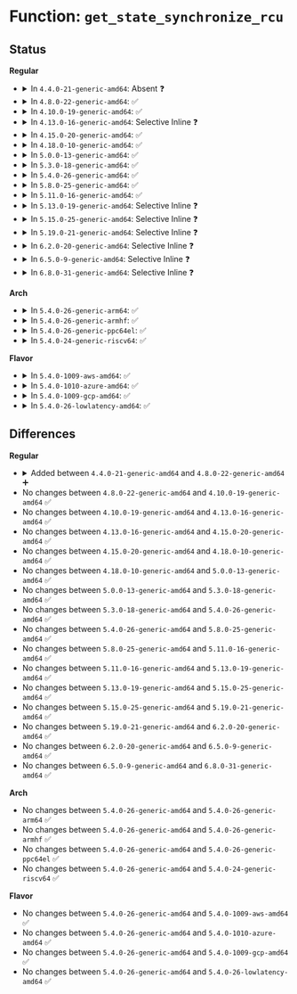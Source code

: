 # Function: <code>get_state_synchronize_rcu</code>

## Status
<b>Regular</b>
<ul>
<li>
<details>
<summary>In <code>4.4.0-21-generic-amd64</code>: Absent ❓</summary>

```json
{
  "name": "get_state_synchronize_rcu",
  "collision_type": "Unique Global",
  "inline_type": "No",
  "funcs": [
    {
      "addr": 0,
      "name": "get_state_synchronize_rcu",
      "external": true,
      "loc": null,
      "file": null,
      "inline": "not seen",
      "caller_inline": [],
      "caller_func": [
        "kernel/events/core.c:ring_buffer_attach"
      ]
    }
  ],
  "symbols": [
    {
      "addr": 18446744071579787936,
      "name": "get_state_synchronize_rcu",
      "section": ".text",
      "bind": "STB_GLOBAL",
      "size": 21
    }
  ]
}
```
</details>
</li>
<li>
<details>
<summary>In <code>4.8.0-22-generic-amd64</code>: ✅</summary>

```c
long unsigned int get_state_synchronize_rcu()
```

```json
{
  "name": "get_state_synchronize_rcu",
  "collision_type": "Unique Global",
  "inline_type": "No",
  "funcs": [
    {
      "addr": 0,
      "name": "get_state_synchronize_rcu",
      "external": true,
      "loc": "kernel/rcu/tree.c:3328",
      "file": "kernel/rcu/tree.c",
      "inline": "seen, unknown",
      "caller_inline": [],
      "caller_func": [
        "kernel/events/core.c:ring_buffer_attach"
      ]
    }
  ],
  "symbols": [
    {
      "addr": 18446744071579814048,
      "name": "get_state_synchronize_rcu",
      "section": ".text",
      "bind": "STB_GLOBAL",
      "size": 21
    }
  ]
}
```
</details>
</li>
<li>
<details>
<summary>In <code>4.10.0-19-generic-amd64</code>: ✅</summary>

```c
long unsigned int get_state_synchronize_rcu()
```

```json
{
  "name": "get_state_synchronize_rcu",
  "collision_type": "Unique Global",
  "inline_type": "No",
  "funcs": [
    {
      "addr": 0,
      "name": "get_state_synchronize_rcu",
      "external": true,
      "loc": "kernel/rcu/tree.c:3326",
      "file": "kernel/rcu/tree.c",
      "inline": "seen, unknown",
      "caller_inline": [],
      "caller_func": [
        "kernel/events/core.c:ring_buffer_attach"
      ]
    }
  ],
  "symbols": [
    {
      "addr": 18446744071579842592,
      "name": "get_state_synchronize_rcu",
      "section": ".text",
      "bind": "STB_GLOBAL",
      "size": 21
    }
  ]
}
```
</details>
</li>
<li>
<details>
<summary>In <code>4.13.0-16-generic-amd64</code>: Selective Inline ❓</summary>

```c
long unsigned int get_state_synchronize_rcu()
```

```json
{
  "name": "get_state_synchronize_rcu",
  "collision_type": "Unique Global",
  "inline_type": "Selective",
  "funcs": [
    {
      "addr": 18446744071579837584,
      "name": "get_state_synchronize_rcu",
      "external": true,
      "loc": "kernel/rcu/tree.c:3346",
      "file": "kernel/rcu/tree.c",
      "inline": "not declared, inlined",
      "caller_inline": [],
      "caller_func": [
        "kernel/events/core.c:ring_buffer_attach"
      ]
    }
  ],
  "symbols": [
    {
      "addr": 18446744071579837584,
      "name": "get_state_synchronize_rcu",
      "section": ".text",
      "bind": "STB_GLOBAL",
      "size": 21
    }
  ]
}
```
</details>
</li>
<li>
<details>
<summary>In <code>4.15.0-20-generic-amd64</code>: ✅</summary>

```c
long unsigned int get_state_synchronize_rcu()
```

```json
{
  "name": "get_state_synchronize_rcu",
  "collision_type": "Unique Global",
  "inline_type": "No",
  "funcs": [
    {
      "addr": 18446744071579877904,
      "name": "get_state_synchronize_rcu",
      "external": true,
      "loc": "kernel/rcu/tree.c:3329",
      "file": "kernel/rcu/tree.c",
      "inline": "seen, unknown",
      "caller_inline": [],
      "caller_func": [
        "kernel/events/core.c:ring_buffer_attach"
      ]
    }
  ],
  "symbols": [
    {
      "addr": 18446744071579877904,
      "name": "get_state_synchronize_rcu",
      "section": ".text",
      "bind": "STB_GLOBAL",
      "size": 24
    }
  ]
}
```
</details>
</li>
<li>
<details>
<summary>In <code>4.18.0-10-generic-amd64</code>: ✅</summary>

```c
long unsigned int get_state_synchronize_rcu()
```

```json
{
  "name": "get_state_synchronize_rcu",
  "collision_type": "Unique Global",
  "inline_type": "No",
  "funcs": [
    {
      "addr": 18446744071579912224,
      "name": "get_state_synchronize_rcu",
      "external": true,
      "loc": "kernel/rcu/tree.c:3135",
      "file": "kernel/rcu/tree.c",
      "inline": "seen, unknown",
      "caller_inline": [],
      "caller_func": [
        "kernel/events/core.c:ring_buffer_attach"
      ]
    }
  ],
  "symbols": [
    {
      "addr": 18446744071579912224,
      "name": "get_state_synchronize_rcu",
      "section": ".text",
      "bind": "STB_GLOBAL",
      "size": 24
    }
  ]
}
```
</details>
</li>
<li>
<details>
<summary>In <code>5.0.0-13-generic-amd64</code>: ✅</summary>

```c
long unsigned int get_state_synchronize_rcu()
```

```json
{
  "name": "get_state_synchronize_rcu",
  "collision_type": "Unique Global",
  "inline_type": "No",
  "funcs": [
    {
      "addr": 18446744071579959808,
      "name": "get_state_synchronize_rcu",
      "external": true,
      "loc": "kernel/rcu/tree.c:2980",
      "file": "kernel/rcu/tree.c",
      "inline": "seen, unknown",
      "caller_inline": [],
      "caller_func": [
        "kernel/events/core.c:ring_buffer_attach"
      ]
    }
  ],
  "symbols": [
    {
      "addr": 18446744071579959808,
      "name": "get_state_synchronize_rcu",
      "section": ".text",
      "bind": "STB_GLOBAL",
      "size": 38
    }
  ]
}
```
</details>
</li>
<li>
<details>
<summary>In <code>5.3.0-18-generic-amd64</code>: ✅</summary>

```c
long unsigned int get_state_synchronize_rcu()
```

```json
{
  "name": "get_state_synchronize_rcu",
  "collision_type": "Unique Global",
  "inline_type": "No",
  "funcs": [
    {
      "addr": 18446744071579998656,
      "name": "get_state_synchronize_rcu",
      "external": true,
      "loc": "kernel/rcu/tree.c:2689",
      "file": "kernel/rcu/tree.c",
      "inline": "seen, unknown",
      "caller_inline": [],
      "caller_func": [
        "kernel/events/core.c:ring_buffer_attach"
      ]
    }
  ],
  "symbols": [
    {
      "addr": 18446744071579998656,
      "name": "get_state_synchronize_rcu",
      "section": ".text",
      "bind": "STB_GLOBAL",
      "size": 38
    }
  ]
}
```
</details>
</li>
<li>
<details>
<summary>In <code>5.4.0-26-generic-amd64</code>: ✅</summary>

```c
long unsigned int get_state_synchronize_rcu()
```

```json
{
  "name": "get_state_synchronize_rcu",
  "collision_type": "Unique Global",
  "inline_type": "No",
  "funcs": [
    {
      "addr": 18446744071580048720,
      "name": "get_state_synchronize_rcu",
      "external": true,
      "loc": "kernel/rcu/tree.c:2749",
      "file": "kernel/rcu/tree.c",
      "inline": "seen, unknown",
      "caller_inline": [],
      "caller_func": [
        "kernel/events/core.c:ring_buffer_attach"
      ]
    }
  ],
  "symbols": [
    {
      "addr": 18446744071580048720,
      "name": "get_state_synchronize_rcu",
      "section": ".text",
      "bind": "STB_GLOBAL",
      "size": 38
    }
  ]
}
```
</details>
</li>
<li>
<details>
<summary>In <code>5.8.0-25-generic-amd64</code>: ✅</summary>

```c
long unsigned int get_state_synchronize_rcu()
```

```json
{
  "name": "get_state_synchronize_rcu",
  "collision_type": "Unique Global",
  "inline_type": "No",
  "funcs": [
    {
      "addr": 18446744071580104256,
      "name": "get_state_synchronize_rcu",
      "external": true,
      "loc": "kernel/rcu/tree.c:3444",
      "file": "kernel/rcu/tree.c",
      "inline": "seen, unknown",
      "caller_inline": [],
      "caller_func": [
        "kernel/events/core.c:ring_buffer_attach"
      ]
    }
  ],
  "symbols": [
    {
      "addr": 18446744071580104256,
      "name": "get_state_synchronize_rcu",
      "section": ".text",
      "bind": "STB_GLOBAL",
      "size": 38
    }
  ]
}
```
</details>
</li>
<li>
<details>
<summary>In <code>5.11.0-16-generic-amd64</code>: ✅</summary>

```c
long unsigned int get_state_synchronize_rcu()
```

```json
{
  "name": "get_state_synchronize_rcu",
  "collision_type": "Unique Global",
  "inline_type": "No",
  "funcs": [
    {
      "addr": 18446744071580085472,
      "name": "get_state_synchronize_rcu",
      "external": true,
      "loc": "kernel/rcu/tree.c:3754",
      "file": "kernel/rcu/tree.c",
      "inline": "seen, unknown",
      "caller_inline": [],
      "caller_func": [
        "kernel/events/core.c:ring_buffer_attach"
      ]
    }
  ],
  "symbols": [
    {
      "addr": 18446744071580085472,
      "name": "get_state_synchronize_rcu",
      "section": ".text",
      "bind": "STB_GLOBAL",
      "size": 38
    }
  ]
}
```
</details>
</li>
<li>
<details>
<summary>In <code>5.13.0-19-generic-amd64</code>: Selective Inline ❓</summary>

```c
long unsigned int get_state_synchronize_rcu()
```

```json
{
  "name": "get_state_synchronize_rcu",
  "collision_type": "Unique Global",
  "inline_type": "Selective",
  "funcs": [
    {
      "addr": 18446744071580097013,
      "name": "get_state_synchronize_rcu",
      "external": true,
      "loc": "kernel/rcu/tree.c:3799",
      "file": "kernel/rcu/tree.c",
      "inline": "not declared, inlined",
      "caller_inline": [
        "kernel/rcu/tree.c:start_poll_synchronize_rcu"
      ],
      "caller_func": [
        "kernel/tracepoint.c:tracepoint_probe_unregister",
        "kernel/tracepoint.c:tracepoint_probe_unregister",
        "kernel/tracepoint.c:tracepoint_probe_unregister",
        "kernel/tracepoint.c:tracepoint_add_func",
        "kernel/events/core.c:ring_buffer_attach"
      ]
    }
  ],
  "symbols": [
    {
      "addr": 18446744071580087056,
      "name": "get_state_synchronize_rcu",
      "section": ".text",
      "bind": "STB_GLOBAL",
      "size": 38
    }
  ]
}
```
</details>
</li>
<li>
<details>
<summary>In <code>5.15.0-25-generic-amd64</code>: Selective Inline ❓</summary>

```c
long unsigned int get_state_synchronize_rcu()
```

```json
{
  "name": "get_state_synchronize_rcu",
  "collision_type": "Unique Global",
  "inline_type": "Selective",
  "funcs": [
    {
      "addr": 18446744071580236309,
      "name": "get_state_synchronize_rcu",
      "external": true,
      "loc": "kernel/rcu/tree.c:3760",
      "file": "kernel/rcu/tree.c",
      "inline": "not declared, inlined",
      "caller_inline": [
        "kernel/rcu/tree.c:start_poll_synchronize_rcu"
      ],
      "caller_func": [
        "kernel/tracepoint.c:tracepoint_probe_unregister",
        "kernel/tracepoint.c:tracepoint_probe_unregister",
        "kernel/tracepoint.c:tracepoint_probe_unregister",
        "kernel/tracepoint.c:tracepoint_add_func",
        "kernel/events/core.c:ring_buffer_attach"
      ]
    }
  ],
  "symbols": [
    {
      "addr": 18446744071580223680,
      "name": "get_state_synchronize_rcu",
      "section": ".text",
      "bind": "STB_GLOBAL",
      "size": 38
    }
  ]
}
```
</details>
</li>
<li>
<details>
<summary>In <code>5.19.0-21-generic-amd64</code>: Selective Inline ❓</summary>

```c
long unsigned int get_state_synchronize_rcu()
```

```json
{
  "name": "get_state_synchronize_rcu",
  "collision_type": "Unique Global",
  "inline_type": "Selective",
  "funcs": [
    {
      "addr": 18446744071580390181,
      "name": "get_state_synchronize_rcu",
      "external": true,
      "loc": "kernel/rcu/tree.c:3856",
      "file": "kernel/rcu/tree.c",
      "inline": "not declared, inlined",
      "caller_inline": [
        "kernel/rcu/tree.c:start_poll_synchronize_rcu"
      ],
      "caller_func": [
        "kernel/rcu/update.c:rcu_tasks_need_gpcb",
        "kernel/tracepoint.c:tracepoint_probe_unregister",
        "kernel/tracepoint.c:tracepoint_probe_unregister",
        "kernel/tracepoint.c:tracepoint_probe_unregister",
        "kernel/tracepoint.c:tracepoint_add_func",
        "kernel/events/core.c:ring_buffer_attach",
        "net/sched/sch_generic.c:mini_qdisc_pair_init"
      ]
    }
  ],
  "symbols": [
    {
      "addr": 18446744071580385200,
      "name": "get_state_synchronize_rcu",
      "section": ".text",
      "bind": "STB_GLOBAL",
      "size": 42
    }
  ]
}
```
</details>
</li>
<li>
<details>
<summary>In <code>6.2.0-20-generic-amd64</code>: Selective Inline ❓</summary>

```c
long unsigned int get_state_synchronize_rcu()
```

```json
{
  "name": "get_state_synchronize_rcu",
  "collision_type": "Unique Global",
  "inline_type": "Selective",
  "funcs": [
    {
      "addr": 18446744071580615669,
      "name": "get_state_synchronize_rcu",
      "external": true,
      "loc": "kernel/rcu/tree.c:3593",
      "file": "kernel/rcu/tree.c",
      "inline": "not declared, inlined",
      "caller_inline": [
        "kernel/rcu/tree.c:start_poll_synchronize_rcu_expedited",
        "kernel/rcu/tree.c:start_poll_synchronize_rcu"
      ],
      "caller_func": [
        "kernel/rcu/update.c:rcu_tasks_need_gpcb",
        "kernel/tracepoint.c:tracepoint_probe_unregister",
        "kernel/tracepoint.c:tracepoint_probe_unregister",
        "kernel/tracepoint.c:tracepoint_probe_unregister",
        "kernel/tracepoint.c:tracepoint_add_func",
        "kernel/events/core.c:ring_buffer_attach",
        "net/sched/sch_generic.c:mini_qdisc_pair_init"
      ]
    }
  ],
  "symbols": [
    {
      "addr": 18446744071580612368,
      "name": "get_state_synchronize_rcu",
      "section": ".text",
      "bind": "STB_GLOBAL",
      "size": 42
    }
  ]
}
```
</details>
</li>
<li>
<details>
<summary>In <code>6.5.0-9-generic-amd64</code>: Selective Inline ❓</summary>

```c
long unsigned int get_state_synchronize_rcu()
```

```json
{
  "name": "get_state_synchronize_rcu",
  "collision_type": "Unique Global",
  "inline_type": "Selective",
  "funcs": [
    {
      "addr": 18446744071580689349,
      "name": "get_state_synchronize_rcu",
      "external": true,
      "loc": "kernel/rcu/tree.c:3585",
      "file": "kernel/rcu/tree.c",
      "inline": "not declared, inlined",
      "caller_inline": [
        "kernel/rcu/tree.c:start_poll_synchronize_rcu_expedited",
        "kernel/rcu/tree.c:start_poll_synchronize_rcu",
        "kernel/rcu/tree.c:kvfree_call_rcu"
      ],
      "caller_func": [
        "kernel/rcu/update.c:rcu_tasks_need_gpcb",
        "kernel/tracepoint.c:tracepoint_probe_unregister",
        "kernel/tracepoint.c:tracepoint_probe_unregister",
        "kernel/tracepoint.c:tracepoint_probe_unregister",
        "kernel/tracepoint.c:tracepoint_add_func",
        "kernel/events/core.c:ring_buffer_attach",
        "net/sched/sch_generic.c:mini_qdisc_pair_init"
      ]
    }
  ],
  "symbols": [
    {
      "addr": 18446744071580686208,
      "name": "get_state_synchronize_rcu",
      "section": ".text",
      "bind": "STB_GLOBAL",
      "size": 42
    }
  ]
}
```
</details>
</li>
<li>
<details>
<summary>In <code>6.8.0-31-generic-amd64</code>: Selective Inline ❓</summary>

```c
long unsigned int get_state_synchronize_rcu()
```

```json
{
  "name": "get_state_synchronize_rcu",
  "collision_type": "Unique Global",
  "inline_type": "Selective",
  "funcs": [
    {
      "addr": 18446744071580756277,
      "name": "get_state_synchronize_rcu",
      "external": true,
      "loc": "kernel/rcu/tree.c:3657",
      "file": "kernel/rcu/tree.c",
      "inline": "not declared, inlined",
      "caller_inline": [
        "kernel/rcu/tree.c:start_poll_synchronize_rcu_expedited",
        "kernel/rcu/tree.c:start_poll_synchronize_rcu",
        "kernel/rcu/tree.c:kvfree_call_rcu"
      ],
      "caller_func": [
        "kernel/rcu/update.c:rcu_tasks_need_gpcb",
        "kernel/tracepoint.c:tracepoint_probe_unregister",
        "kernel/tracepoint.c:tracepoint_probe_unregister",
        "kernel/tracepoint.c:tracepoint_probe_unregister",
        "kernel/tracepoint.c:tracepoint_add_func",
        "kernel/events/core.c:ring_buffer_attach",
        "net/sched/sch_generic.c:mini_qdisc_pair_init"
      ]
    }
  ],
  "symbols": [
    {
      "addr": 18446744071580753024,
      "name": "get_state_synchronize_rcu",
      "section": ".text",
      "bind": "STB_GLOBAL",
      "size": 42
    }
  ]
}
```
</details>
</li>
</ul>
<b>Arch</b>
<ul>
<li>
<details>
<summary>In <code>5.4.0-26-generic-arm64</code>: ✅</summary>

```c
long unsigned int get_state_synchronize_rcu()
```

```json
{
  "name": "get_state_synchronize_rcu",
  "collision_type": "Unique Global",
  "inline_type": "No",
  "funcs": [
    {
      "addr": 18446603336491252992,
      "name": "get_state_synchronize_rcu",
      "external": true,
      "loc": "kernel/rcu/tree.c:2749",
      "file": "kernel/rcu/tree.c",
      "inline": "seen, unknown",
      "caller_inline": [],
      "caller_func": [
        "kernel/events/core.c:ring_buffer_attach"
      ]
    }
  ],
  "symbols": [
    {
      "addr": 18446603336491252992,
      "name": "get_state_synchronize_rcu",
      "section": ".text",
      "bind": "STB_GLOBAL",
      "size": 52
    }
  ]
}
```
</details>
</li>
<li>
<details>
<summary>In <code>5.4.0-26-generic-armhf</code>: ✅</summary>

```c
long unsigned int get_state_synchronize_rcu()
```

```json
{
  "name": "get_state_synchronize_rcu",
  "collision_type": "Unique Global",
  "inline_type": "No",
  "funcs": [
    {
      "addr": 3225263812,
      "name": "get_state_synchronize_rcu",
      "external": true,
      "loc": "kernel/rcu/tree.c:2749",
      "file": "kernel/rcu/tree.c",
      "inline": "seen, unknown",
      "caller_inline": [],
      "caller_func": [
        "kernel/events/core.c:ring_buffer_attach"
      ]
    }
  ],
  "symbols": [
    {
      "addr": 3225263812,
      "name": "get_state_synchronize_rcu",
      "section": ".text",
      "bind": "STB_GLOBAL",
      "size": 52
    }
  ]
}
```
</details>
</li>
<li>
<details>
<summary>In <code>5.4.0-26-generic-ppc64el</code>: ✅</summary>

```c
long unsigned int get_state_synchronize_rcu()
```

```json
{
  "name": "get_state_synchronize_rcu",
  "collision_type": "Unique Global",
  "inline_type": "No",
  "funcs": [
    {
      "addr": 13835058055284155696,
      "name": "get_state_synchronize_rcu",
      "external": true,
      "loc": "kernel/rcu/tree.c:2749",
      "file": "kernel/rcu/tree.c",
      "inline": "seen, unknown",
      "caller_inline": [],
      "caller_func": [
        "kernel/events/core.c:ring_buffer_attach"
      ]
    }
  ],
  "symbols": [
    {
      "addr": 13835058055284155696,
      "name": "get_state_synchronize_rcu",
      "section": ".text",
      "bind": "STB_GLOBAL",
      "size": 48
    }
  ]
}
```
</details>
</li>
<li>
<details>
<summary>In <code>5.4.0-24-generic-riscv64</code>: ✅</summary>

```c
long unsigned int get_state_synchronize_rcu()
```

```json
{
  "name": "get_state_synchronize_rcu",
  "collision_type": "Unique Global",
  "inline_type": "No",
  "funcs": [
    {
      "addr": 18446743936271778960,
      "name": "get_state_synchronize_rcu",
      "external": true,
      "loc": "kernel/rcu/tree.c:2749",
      "file": "kernel/rcu/tree.c",
      "inline": "seen, unknown",
      "caller_inline": [],
      "caller_func": [
        "kernel/events/core.c:ring_buffer_attach"
      ]
    }
  ],
  "symbols": [
    {
      "addr": 18446743936271778960,
      "name": "get_state_synchronize_rcu",
      "section": ".text",
      "bind": "STB_GLOBAL",
      "size": 46
    }
  ]
}
```
</details>
</li>
</ul>
<b>Flavor</b>
<ul>
<li>
<details>
<summary>In <code>5.4.0-1009-aws-amd64</code>: ✅</summary>

```c
long unsigned int get_state_synchronize_rcu()
```

```json
{
  "name": "get_state_synchronize_rcu",
  "collision_type": "Unique Global",
  "inline_type": "No",
  "funcs": [
    {
      "addr": 18446744071580017456,
      "name": "get_state_synchronize_rcu",
      "external": true,
      "loc": "kernel/rcu/tree.c:2749",
      "file": "kernel/rcu/tree.c",
      "inline": "seen, unknown",
      "caller_inline": [],
      "caller_func": [
        "kernel/events/core.c:ring_buffer_attach"
      ]
    }
  ],
  "symbols": [
    {
      "addr": 18446744071580017456,
      "name": "get_state_synchronize_rcu",
      "section": ".text",
      "bind": "STB_GLOBAL",
      "size": 38
    }
  ]
}
```
</details>
</li>
<li>
<details>
<summary>In <code>5.4.0-1010-azure-amd64</code>: ✅</summary>

```c
long unsigned int get_state_synchronize_rcu()
```

```json
{
  "name": "get_state_synchronize_rcu",
  "collision_type": "Unique Global",
  "inline_type": "No",
  "funcs": [
    {
      "addr": 18446744071579956112,
      "name": "get_state_synchronize_rcu",
      "external": true,
      "loc": "kernel/rcu/tree.c:2749",
      "file": "kernel/rcu/tree.c",
      "inline": "seen, unknown",
      "caller_inline": [],
      "caller_func": [
        "kernel/events/core.c:ring_buffer_attach"
      ]
    }
  ],
  "symbols": [
    {
      "addr": 18446744071579956112,
      "name": "get_state_synchronize_rcu",
      "section": ".text",
      "bind": "STB_GLOBAL",
      "size": 38
    }
  ]
}
```
</details>
</li>
<li>
<details>
<summary>In <code>5.4.0-1009-gcp-amd64</code>: ✅</summary>

```c
long unsigned int get_state_synchronize_rcu()
```

```json
{
  "name": "get_state_synchronize_rcu",
  "collision_type": "Unique Global",
  "inline_type": "No",
  "funcs": [
    {
      "addr": 18446744071580008992,
      "name": "get_state_synchronize_rcu",
      "external": true,
      "loc": "kernel/rcu/tree.c:2749",
      "file": "kernel/rcu/tree.c",
      "inline": "seen, unknown",
      "caller_inline": [],
      "caller_func": [
        "kernel/events/core.c:ring_buffer_attach"
      ]
    }
  ],
  "symbols": [
    {
      "addr": 18446744071580008992,
      "name": "get_state_synchronize_rcu",
      "section": ".text",
      "bind": "STB_GLOBAL",
      "size": 38
    }
  ]
}
```
</details>
</li>
<li>
<details>
<summary>In <code>5.4.0-26-lowlatency-amd64</code>: ✅</summary>

```c
long unsigned int get_state_synchronize_rcu()
```

```json
{
  "name": "get_state_synchronize_rcu",
  "collision_type": "Unique Global",
  "inline_type": "No",
  "funcs": [
    {
      "addr": 18446744071580055856,
      "name": "get_state_synchronize_rcu",
      "external": true,
      "loc": "kernel/rcu/tree.c:2749",
      "file": "kernel/rcu/tree.c",
      "inline": "seen, unknown",
      "caller_inline": [],
      "caller_func": [
        "kernel/events/core.c:ring_buffer_attach"
      ]
    }
  ],
  "symbols": [
    {
      "addr": 18446744071580055856,
      "name": "get_state_synchronize_rcu",
      "section": ".text",
      "bind": "STB_GLOBAL",
      "size": 38
    }
  ]
}
```
</details>
</li>
</ul>

## Differences
<b>Regular</b>
<ul>
<li>
<details>
<summary>Added between <code>4.4.0-21-generic-amd64</code> and <code>4.8.0-22-generic-amd64</code> ➕</summary>

```c
long unsigned int get_state_synchronize_rcu()
```
</details>
</li>
<li>
No changes between <code>4.8.0-22-generic-amd64</code> and <code>4.10.0-19-generic-amd64</code> ✅
</li>
<li>
No changes between <code>4.10.0-19-generic-amd64</code> and <code>4.13.0-16-generic-amd64</code> ✅
</li>
<li>
No changes between <code>4.13.0-16-generic-amd64</code> and <code>4.15.0-20-generic-amd64</code> ✅
</li>
<li>
No changes between <code>4.15.0-20-generic-amd64</code> and <code>4.18.0-10-generic-amd64</code> ✅
</li>
<li>
No changes between <code>4.18.0-10-generic-amd64</code> and <code>5.0.0-13-generic-amd64</code> ✅
</li>
<li>
No changes between <code>5.0.0-13-generic-amd64</code> and <code>5.3.0-18-generic-amd64</code> ✅
</li>
<li>
No changes between <code>5.3.0-18-generic-amd64</code> and <code>5.4.0-26-generic-amd64</code> ✅
</li>
<li>
No changes between <code>5.4.0-26-generic-amd64</code> and <code>5.8.0-25-generic-amd64</code> ✅
</li>
<li>
No changes between <code>5.8.0-25-generic-amd64</code> and <code>5.11.0-16-generic-amd64</code> ✅
</li>
<li>
No changes between <code>5.11.0-16-generic-amd64</code> and <code>5.13.0-19-generic-amd64</code> ✅
</li>
<li>
No changes between <code>5.13.0-19-generic-amd64</code> and <code>5.15.0-25-generic-amd64</code> ✅
</li>
<li>
No changes between <code>5.15.0-25-generic-amd64</code> and <code>5.19.0-21-generic-amd64</code> ✅
</li>
<li>
No changes between <code>5.19.0-21-generic-amd64</code> and <code>6.2.0-20-generic-amd64</code> ✅
</li>
<li>
No changes between <code>6.2.0-20-generic-amd64</code> and <code>6.5.0-9-generic-amd64</code> ✅
</li>
<li>
No changes between <code>6.5.0-9-generic-amd64</code> and <code>6.8.0-31-generic-amd64</code> ✅
</li>
</ul>
<b>Arch</b>
<ul>
<li>
No changes between <code>5.4.0-26-generic-amd64</code> and <code>5.4.0-26-generic-arm64</code> ✅
</li>
<li>
No changes between <code>5.4.0-26-generic-amd64</code> and <code>5.4.0-26-generic-armhf</code> ✅
</li>
<li>
No changes between <code>5.4.0-26-generic-amd64</code> and <code>5.4.0-26-generic-ppc64el</code> ✅
</li>
<li>
No changes between <code>5.4.0-26-generic-amd64</code> and <code>5.4.0-24-generic-riscv64</code> ✅
</li>
</ul>
<b>Flavor</b>
<ul>
<li>
No changes between <code>5.4.0-26-generic-amd64</code> and <code>5.4.0-1009-aws-amd64</code> ✅
</li>
<li>
No changes between <code>5.4.0-26-generic-amd64</code> and <code>5.4.0-1010-azure-amd64</code> ✅
</li>
<li>
No changes between <code>5.4.0-26-generic-amd64</code> and <code>5.4.0-1009-gcp-amd64</code> ✅
</li>
<li>
No changes between <code>5.4.0-26-generic-amd64</code> and <code>5.4.0-26-lowlatency-amd64</code> ✅
</li>
</ul>
